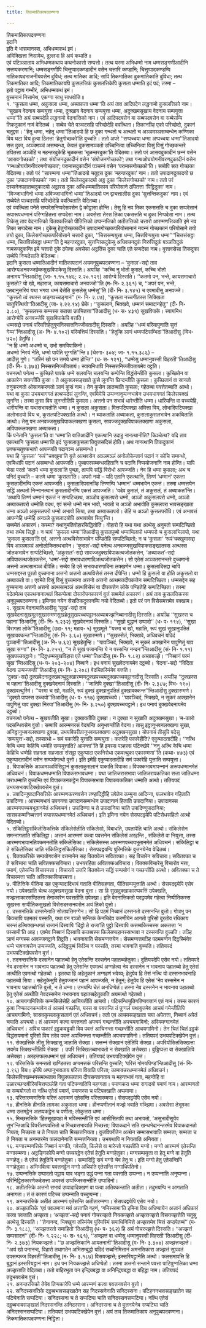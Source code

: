```yaml
---
title: तिकमातिकापदवण्णना

---
```

तिकमातिकापदवण्णना  
इदानि  
इति मे भासमानस्स, अभिधम्मकथं इमं।  
अविक्खित्ता निसामेथ, दुल्‍लभा हि अयं कथाति॥  
एवं पटिञ्‍ञाताय अभिधम्मकथाय कथनोकासो सम्पत्तो। तत्थ यस्मा अभिधम्मो नाम धम्मसङ्गणीआदीनि सत्तप्पकरणानि; धम्मसङ्गणीपि चित्तुप्पादकण्डादीनं वसेन चत्तारि कण्डानि; चित्तुप्पादकण्डम्पि मातिकापदभाजनीयवसेन दुविधं; तत्थ मातिका आदि; सापि तिकमातिका दुकमातिकाति दुविधा; तत्थ तिकमातिका आदि; तिकमातिकायपि कुसलत्तिकं कुसलत्तिकेपि कुसला धम्माति इदं पदं; तस्मा –  
इतो पट्ठाय गम्भीरं, अभिधम्मकथं इमं।  
वुच्‍चमानं निसामेथ, एकग्गा साधु साधवोति॥  
१. ‘‘कुसला धम्मा, अकुसला धम्मा, अब्याकता धम्मा’’ति अयं ताव आदिपदेन लद्धनामो कुसलत्तिको नाम। ‘‘सुखाय वेदनाय सम्पयुत्ता धम्मा, दुक्खाय वेदनाय सम्पयुत्ता धम्मा, अदुक्खमसुखाय वेदनाय सम्पयुत्ता धम्मा’’ति अयं सब्बपदेहि लद्धनामो वेदनात्तिको नाम। एवं आदिपदवसेन वा सब्बपदवसेन वा सब्बेसम्पि तिकदुकानं नामं वेदितब्बं । सब्बेव चेते पञ्‍चदसहि परिच्छेदेहि ववत्थिता। तिकानञ्हि एको परिच्छेदो, दुकानं चतुद्दस। ‘‘हेतू धम्मा, नहेतू धम्मा’’तिआदयो हि छ दुका गन्थतो च अत्थतो च अञ्‍ञमञ्‍ञसम्बन्धेन कण्णिका विय घटा विय हुत्वा ठितत्ता ‘हेतुगोच्छको’ति वुच्‍चति। ततो अपरे ‘‘सप्पच्‍चया धम्मा अप्पच्‍चया धम्मा’’तिआदयो सत्त दुका, अञ्‍ञमञ्‍ञं असम्बन्धा, केवलं दुकसामञ्‍ञतो उच्‍चिनित्वा उच्‍चिनित्वा विसुं विसुं गोच्छकन्तरे ठपितत्ता अञ्‍ञेहि च महन्तरदुकेहि चूळकत्ता ‘चूळन्तरदुका’ति वेदितब्बा। ततो परं आसवदुकादीनं छन्‍नं वसेन ‘आसवगोच्छको’ ; तथा संयोजनदुकादीनं वसेन ‘संयोजनगोच्छको’; तथा गन्थओघयोगनीवरणदुकादीनं वसेन ‘गन्थओघयोगनीवरणगोच्छका’; परामासदुकादीनं पञ्‍चन्‍नं वसेन ‘परामासगोच्छको’ति। सब्बेपि सत्त गोच्छका वेदितब्बा। ततो परं ‘‘सारम्मणा धम्मा’’तिआदयो चतुद्दस दुका ‘महन्तरदुका’ नाम। ततो उपादानदुकादयो छ दुका ‘उपादानगोच्छको’ नाम। ततो किलेसदुकादयो अट्ठ दुका ‘किलेसगोच्छको’ नाम। ततो परं दस्सनेनपहातब्बदुकादयो अट्ठारस दुका अभिधम्ममातिकाय परियोसाने ठपितत्ता ‘पिट्ठिदुका’ नाम। ‘‘विज्‍जाभागिनो धम्मा अविज्‍जाभागिनो धम्मा’’तिआदयो पन द्वाचत्तालीस दुका ‘सुत्तन्तिकदुका’ नाम। एवं सब्बेपेते पञ्‍चदसहि परिच्छेदेहि ववत्थिताति वेदितब्बा।  
एवं ववत्थिता पनेते सप्पदेसनिप्पदेसवसेन द्वे कोट्ठासा होन्ति। तेसु हि नव तिका एकसत्तति च दुका सप्पदेसानं रूपारूपधम्मानं परिग्गहितत्ता सप्पदेसा नाम। अवसेसा तेरस तिका एकसत्तति च दुका निप्पदेसा नाम। तत्थ तिकेसु ताव वेदनात्तिको वितक्‍कत्तिको पीतित्तिको उप्पन्‍नत्तिको अतीतत्तिको चत्तारो आरम्मणत्तिकाति इमे नव तिका सप्पदेसा नाम। दुकेसु हेतुगोच्छकादीनं उपादानगोच्छकपरियोसानानं नवन्‍नं गोच्छकानं परियोसाने तयो तयो दुका, किलेसगोच्छकपरियोसाने चत्तारो दुका, ‘‘चित्तसम्पयुत्ता धम्मा, चित्तविप्पयुत्ता धम्मा’’‘‘चित्तसंसट्ठा धम्मा, चित्तविसंसट्ठा धम्मा’’ति द्वे महन्तरदुका, सुत्तन्तिकदुकेसु अधिवचनदुकं निरुत्तिदुकं पञ्‍ञत्तिदुकं नामरूपदुकन्ति इमे चत्तारो दुके ठपेत्वा अवसेसा अट्ठतिंस दुका चाति एते सप्पदेसा नाम। वुत्तावसेसा तिकदुका सब्बेपि निप्पदेसाति वेदितब्बा।  
इदानि कुसला धम्मातिआदीनं मातिकापदानं अयमनुपुब्बपदवण्णना – ‘कुसल’-सद्दो ताव आरोग्यअनवज्‍जछेकसुखविपाकेसु दिस्सति। अयञ्हि ‘‘कच्‍चि नु भोतो कुसलं, कच्‍चि भोतो अनामय’’न्तिआदीसु (जा॰ १.१५.१४६; २.२०.१२९) आरोग्ये दिस्सति। ‘‘कतमो पन, भन्ते, कायसमाचारो कुसलो? यो खो, महाराज, कायसमाचारो अनवज्‍जो’’ति (म॰ नि॰ २.३६१) च, ‘‘अपरं पन, भन्ते, एतदानुत्तरियं यथा भगवा धम्मं देसेति कुसलेसु धम्मेसू’’ति (दी॰ नि॰ ३.१४५) च एवमादीसु अनवज्‍जे। ‘‘कुसलो त्वं रथस्स अङ्गपच्‍चङ्गानं’’ (म॰ नि॰ २.८७), ‘‘कुसला नच्‍चगीतस्स सिक्खिता चातुरित्थियो’’तिआदीसु (जा॰ २.२२.९४) छेके। ‘‘कुसलानं, भिक्खवे, धम्मानं समादानहेतु’’ (दी॰ नि॰ ३.८०), ‘‘कुसलस्स कम्मस्स कतत्ता उपचितत्ता’’तिआदीसु (ध॰ स॰ ४३१) सुखविपाके। स्वायमिध आरोग्येपि अनवज्‍जेपि सुखविपाकेपि वत्तति।  
धम्मसद्दो पनायं परियत्तिहेतुगुणनिस्सत्तनिज्‍जीवतादीसु दिस्सति। अयञ्हि ‘‘धम्मं परियापुणाति सुत्तं गेय्य’’न्तिआदीसु (अ॰ नि॰ ४.१०२) परियत्तियं दिस्सति। ‘‘हेतुम्हि ञाणं धम्मपटिसम्भिदा’’तिआदीसु (विभ॰ ७२०) हेतुम्हि।  
‘‘न हि धम्मो अधम्मो च, उभो समविपाकिनो।  
अधम्मो निरयं नेति, धम्मो पापेति सुग्गति’’न्ति॥ (थेरगा॰ ३०४; जा॰ १.१५.३८६) –  
आदीसु गुणे। ‘‘तस्मिं खो पन समये धम्मा होन्ति’’ (ध॰ स॰ १२१), ‘‘धम्मेसु धम्मानुपस्सी विहरती’’तिआदीसु (दी॰ नि॰ २.३७३) निस्सत्तनिज्‍जीवतायं। स्वायमिधापि निस्सत्तनिज्‍जीवतायमेव वट्टति।  
वचनत्थो पनेत्थ – कुच्छिते पापके धम्मे सलयन्ति चलयन्ति कम्पेन्ति विद्धंसेन्तीति कुसला। कुच्छितेन वा आकारेन सयन्तीति कुसा। ते अकुसलसङ्खाते कुसे लुनन्ति छिन्दन्तीति कुसला। कुच्छितानं वा सानतो तनुकरणतो ओसानकरणतो ञाणं कुसं नाम। तेन कुसेन लातब्बाति कुसला; गहेतब्बा पवत्तेतब्बाति अत्थो। यथा वा कुसा उभयभागगतं हत्थप्पदेसं लुनन्ति, एवमिमेपि उप्पन्‍नानुप्पन्‍नभावेन उभयभागगतं किलेसपक्खं लुनन्ति। तस्मा कुसा विय लुनन्तीतिपि कुसला। अत्तनो पन सभावं धारेन्तीति धम्मा। धारियन्ति वा पच्‍चयेहि, धारीयन्ति वा यथासभावतोति धम्मा। न कुसला अकुसला। मित्तपटिपक्खा अमित्ता विय, लोभादिपटिपक्खा अलोभादयो विय च, कुसलपटिपक्खाति अत्थो। न ब्याकताति अब्याकता, कुसलाकुसलभावेन अकथिताति अत्थो। तेसु पन अनवज्‍जसुखविपाकलक्खणा कुसला, सावज्‍जदुक्खविपाकलक्खणा अकुसला, अविपाकलक्खणा अब्याकता।  
किं पनेतानि ‘कुसला’ति वा ‘धम्मा’ति वातिआदीनि एकत्थानि उदाहु नानत्थानीति? किञ्‍चेत्थ? यदि ताव एकत्थानि ‘कुसला धम्मा’ति इदं ‘कुसलाकुसला’तिवुत्तसदिसं होति। अथ नानत्थानि तिकदुकानं छक्‍कचतुक्‍कभावो आपज्‍जति पदानञ्‍च असम्बन्धो।  
यथा हि ‘कुसला’ ‘रूपं’‘चक्खुमा’ति वुत्ते अत्थवसेन अञ्‍ञमञ्‍ञं अनोलोकेन्तानं पदानं न कोचि सम्बन्धो, एवमिधापि पदानं असम्बन्धो आपज्‍जति। पुब्बापरसम्बन्धरहितानि च पदानि निप्पयोजनानि नाम होन्ति। यापि चेसा परतो ‘कतमे धम्मा कुसला’ति पुच्छा, तायपि सद्धिं विरोधो आपज्‍जति। नेव हि धम्मा कुसला; अथ च पनिदं वुच्‍चति – कतमे धम्मा ‘कुसला’ति। अपरो नयो – यदि एतानि एकत्थानि, तिण्णं ‘धम्मानं’ एकत्ता कुसलादीनम्पि एकत्तं आपज्‍जति। कुसलादिपरानञ्हि तिण्णम्पि ‘धम्मानं’ धम्मभावेन एकत्तं। तस्मा धम्मत्तयेन सद्धिं अत्थतो निन्‍नानत्थानं कुसलादीनम्पि एकत्तं आपज्‍जति। ‘यदेव कुसलं, तं अकुसलं, तं अब्याकत’न्ति। ‘अथापि तिण्णं धम्मानं एकत्तं न सम्पटिच्छथ, अञ्‍ञोव कुसलपरो धम्मो, अञ्‍ञो अकुसलपरो धम्मो, अञ्‍ञो अब्याकतपरो धम्मोति वदथ, एवं सन्ते धम्मो नाम भावो, भावतो च अञ्‍ञो अभावोति कुसलपरा भावसङ्खाता धम्मा अञ्‍ञो अकुसलपरो धम्मो अभावो सिया, तथा अब्याकतपरो। तेहि च अञ्‍ञो कुसलपरोपि। एवं अभावत्तं आपन्‍नेहि धम्मेहि अनञ्‍ञे कुसलादयोपि अभावायेव सियु’न्ति।  
सब्बमेतं अकारणं। कस्मा? यथानुमतिवोहारसिद्धितोति। वोहारो हि यथा यथा अत्थेसु अनुमतो सम्पटिच्छितो तथा तथेव सिद्धो। न चायं ‘‘कुसला धम्मा’’तिआदीसु कुसलपुब्बो धम्माभिलापो धम्मपरो च कुसलाभिलापो, यथा ‘कुसला कुसला’ति एवं, अत्तनो अत्थविसेसाभावेन पण्डितेहि सम्पटिच्छितो; न च ‘कुसला’ ‘रूपं’चक्खुमासद्दा विय अञ्‍ञमञ्‍ञं अनोलोकितत्थभावेन। ‘कुसल’-सद्दो पनेत्थ अनवज्‍जसुखविपाकसङ्खातस्स अत्थस्स जोतकभावेन सम्पटिच्छितो, ‘अकुसल’-सद्दो सावज्‍जदुक्खविपाकत्थजोतकत्तेन, ‘अब्याकत’-सद्दो अविपाकत्थजोतकत्तेन, ‘धम्म’-सद्दो सभावधारणादिअत्थजोतकत्तेन। सो एतेसं अञ्‍ञतरानन्तरे वुच्‍चमानो अत्तनो अत्थसामञ्‍ञं दीपेति। सब्बेव हि एते सभावधारणादिना लक्खणेन धम्मा। कुसलादिसद्दा चापि धम्मसद्दस्स पुरतो वुच्‍चमाना अत्तनो अत्तनो अत्थविसेसं तस्स दीपेन्ति। धम्मो हि कुसलो वा होति अकुसलो वा अब्याकतो वा। एवमेते विसुं विसुं वुच्‍चमाना अत्तनो अत्तनो अत्थमत्तदीपकत्तेन सम्पटिच्छिता। धम्मसद्देन सह वुच्‍चमाना अत्तनो अत्तनो अत्थसामञ्‍ञं अत्थविसेसं वा दीपकत्तेन लोके पण्डितेहि सम्पटिच्छिता। तस्मा यदेतमेत्थ एकत्थनानात्थतं विकप्पेत्वा दोसारोपनकारणं वुत्तं सब्बमेतं अकारणं। अयं ताव कुसलत्तिकस्स अनुपुब्बपदवण्णना। इमिनाव नयेन सेसतिकदुकानम्पि नयो वेदितब्बो। इतो परं पन विसेसमत्तमेव वक्खाम।  
२. सुखाय वेदनायातिआदीसु ‘सुख’-सद्दो ताव सुखवेदनासुखमूलसुखारम्मणसुखहेतुसुखपच्‍चयट्ठानअब्याबज्झनिब्बानादीसु दिस्सति। अयञ्हि ‘‘सुखस्स च पहाना’’तिआदीसु (दी॰ नि॰ १.२३२) सुखवेदनायं दिस्सति। ‘‘सुखो बुद्धानं उप्पादो’’ (ध॰ प॰ १९४), ‘‘सुखा विरागता लोके’’तिआदीसु (उदा॰ ११; महाव॰ ५) सुखमूले ‘‘यस्मा च खो, महालि, रूपं सुखं सुखानुपतितं सुखावक्‍कन्त’’न्तिआदीसु (सं॰ नि॰ ३.६०) सुखारम्मणे। ‘‘सुखस्सेतं, भिक्खवे, अधिवचनं यदिदं पुञ्‍ञानी’’तिआदीसु (अ॰ नि॰ ७.६२) सुखहेतुम्हि। ‘‘यावञ्‍चिदं, भिक्खवे, न सुकरं अक्खानेन पापुणितुं याव सुखा सग्गा’’ (म॰ नि॰ ३.२५५), ‘‘न ते सुखं पजानन्ति ये न पस्सन्ति नन्दन’’न्तिआदीसु (सं॰ नि॰ १.११) सुखपच्‍चयट्ठाने। ‘‘दिट्ठधम्मसुखविहारा एते धम्मा’’तिआदीसु (म॰ नि॰ १.८२) अब्याबज्झे। ‘‘निब्बानं परमं सुख’’न्तिआदिसु (ध॰ प॰ २०३-२०४) निब्बाने। इध पनायं सुखवेदनायमेव दट्ठब्बो। ‘वेदना’-सद्दो ‘‘विदिता वेदना उप्पज्‍जन्ती’’तिआदीसु (म॰ नि॰ ३.२०८) वेदयितस्मिंयेव वत्तति।  
‘दुक्ख’-सद्दो दुक्खवेदनादुक्खवत्थुदुक्खारम्मणदुक्खपच्‍चयदुक्खपच्‍चयट्ठानादीसु दिस्सति। अयञ्हि ‘‘दुक्खस्स च पहाना’’तिआदीसु दुक्खवेदनायं दिस्सति। ‘‘जातिपि दुक्खा’’तिआदीसु (दी॰ नि॰ २.३८७; विभ॰ १९०) दुक्खवत्थुस्मिं। ‘‘यस्मा च खो, महालि, रूपं दुक्खं दुक्खानुपतितं दुक्खावक्‍कन्त’’न्तिआदीसु दुक्खारम्मणे। ‘‘दुक्खो पापस्स उच्‍चयो’’तिआदीसु (ध॰ प॰ ११७) दुक्खपच्‍चये। ‘‘यावञ्‍चिदं, भिक्खवे, न सुकरं अक्खानेन पापुणितुं याव दुक्खा निरया’’तिआदीसु (म॰ नि॰ ३.२५०) दुक्खपच्‍चयट्ठाने। इध पनायं दुक्खवेदनायमेव दट्ठब्बो।  
वचनत्थो पनेत्थ – सुखयतीति सुखा। दुक्खयतीति दुक्खा। न दुक्खा न सुखाति अदुक्खमसुखा। ‘म-कारो पदसन्धिवसेन वुत्तो। सब्बापि आरम्मणरसं वेदयन्ति अनुभवन्तीति वेदना। तासु इट्ठानुभवनलक्खणा सुखा, अनिट्ठानुभवनलक्खणा दुक्खा, उभयविपरीतानुभवनलक्खणा अदुक्खमसुखा। योपनायं तीसुपि पदेसु ‘सम्पयुत्त’-सद्दो, तस्सत्थो – समं पकारेहि युत्ताति सम्पयुत्ता। कतरेहि पकारेहीति? एकुप्पादतादीहि। ‘‘नत्थि केचि धम्मा केहिचि धम्मेहि सम्पयुत्ताति? आमन्ता’’ति हि इमस्स पञ्हस्स पटिक्खेपे ‘‘ननु अत्थि केचि धम्मा केहिचि धम्मेहि सहगता सहजाता संसट्ठा एकुप्पादा एकनिरोधा एकवत्थुका एकारम्मणा’’ति (कथा॰ ४७३) एवं एकुप्पादतादीनं वसेन सम्पयोगत्थो वुत्तो। इति इमेहि एकुप्पादतादीहि समं पकारेहि युत्ताति सम्पयुत्ता।  
३. विपाकत्तिके अञ्‍ञमञ्‍ञविसिट्ठानं कुसलाकुसलानं पाकाति विपाका। विपक्‍कभावमापन्‍नानं अरूपधम्मानमेतं अधिवचनं। विपाकधम्मधम्माति विपाकसभावधम्मा। यथा जातिजरासभावा जातिजरापकतिका सत्ता जातिधम्मा जराधम्माति वुच्‍चन्ति एवं विपाकजनकट्ठेन विपाकसभावा विपाकपकतिका धम्माति अत्थो। ततियपदं उभयसभावपटिक्खेपवसेन वुत्तं।  
४. उपादिन्‍नुपादानियत्तिके आरम्मणकरणवसेन तण्हादिट्ठीहि उपेतेन कम्मुना आदिन्‍ना, फलभावेन गहिताति उपादिन्‍ना। आरम्मणभावं उपगन्त्वा उपादानसम्बन्धेन उपादानानं हिताति उपादानिया। उपादानस्स आरम्मणपच्‍चयभूतानमेतं अधिवचनं। उपादिण्णा च ते उपादानिया चाति उपादिण्णुपादानिया; सासवकम्मनिब्बत्तानं रूपारूपधम्मानमेतं अधिवचनं। इति इमिना नयेन सेसपदद्वयेपि पटिसेधसहितो अत्थो वेदितब्बो।  
५. संकिलिट्ठसंकिलेसिकत्तिके संकिलेसेतीति संकिलेसो, विबाधति, उपतापेति चाति अत्थो। संकिलेसेन समन्‍नागताति संकिलिट्ठा। अत्तानं आरम्मणं कत्वा पवत्तनेन संकिलेसं अरहन्ति , संकिलेसे वा नियुत्ता, तस्स आरम्मणभावानतिक्‍कमनतोति संकिलेसिका। संकिलेसस्स आरम्मणपच्‍चयभूतानमेतं अधिवचनं। संकिलिट्ठा च ते संकिलेसिका चाति संकिलिट्ठसंकिलेसिका। सेसपदद्वयम्पि पुरिमत्तिके वुत्तनयेनेव वेदितब्बं।  
६. वितक्‍कत्तिके सम्पयोगवसेन वत्तमानेन सह वितक्‍केन सवितक्‍का। सह विचारेन सविचारा। सवितक्‍का च ते सविचारा चाति सवितक्‍कसविचारा। उभयरहिता अवितक्‍कअविचारा। वितक्‍कविचारेसु विचारोव मत्ता, पमाणं, एतेसन्ति विचारमत्ता। विचारतो उत्तरि वितक्‍केन सद्धिं सम्पयोगं न गच्छन्तीति अत्थो। अवितक्‍का च ते विचारमत्ता चाति अवितक्‍कविचारमत्ता।  
७. पीतित्तिके पीतिया सह एकुप्पादादिभावं गताति पीतिसहगता, पीतिसम्पयुत्ताति अत्थो। सेसपदद्वयेपि एसेव नयो। उपेक्खाति चेत्थ अदुक्खमसुखा वेदना वुत्ता। सा हि सुखदुक्खाकारप्पवत्तिं उपेक्खति, मज्झत्ताकारसण्ठितत्ता तेनाकारेन पवत्ततीति उपेक्खा। इति वेदनात्तिकतो पदद्वयमेव गहेत्वा निप्पीतिकस्स सुखस्स सप्पीतिकसुखतो विसेसदस्सनवसेन अयं तिको वुत्तो।  
८. दस्सनत्तिके दस्सनेनाति सोतापत्तिमग्गेन। सो हि पठमं निब्बानं दस्सनतो दस्सनन्ति वुत्तो। गोत्रभु पन किञ्‍चापि पठमतरं पस्सति, यथा पन रञ्‍ञो सन्तिकं केनचिदेव करणीयेन आगतो पुरिसो दूरतोव रथिकाय चरन्तं हत्थिक्खन्धगतं राजानं दिस्वापि ‘दिट्ठो ते राजा’ति पुट्ठो दिस्वापि कत्तब्बकिच्‍चस्स अकतत्ता ‘न पस्सामी’ति आह। एवमेव निब्बानं दिस्वापि कत्तब्बस्स किलेसप्पहानस्साभावा न दस्सनन्ति वुच्‍चति। तञ्हि ञाणं मग्गस्स आवज्‍जनट्ठाने तिट्ठति। भावनायाति सेसमग्गत्तयेन। सेसमग्गत्तयञ्हि पठममग्गेन दिट्ठस्मिंयेव धम्मे भावनावसेन उप्पज्‍जति, अदिट्ठपुब्बं किञ्‍चि न पस्सति, तस्मा भावनाति वुच्‍चति। ततियपदं उभयपटिक्खेपवसेन वुत्तं।  
९. तदनन्तरत्तिके दस्सनेन पहातब्बो हेतु एतेसन्ति दस्सनेन पहातब्बहेतुका। दुतियपदेपि एसेव नयो। ततियपदे नेव दस्सनेन न भावनाय पहातब्बो हेतु एतेसन्ति एवमत्थं अग्गहेत्वा नेव दस्सनेन न भावनाय पहातब्बो हेतु एतेसं अत्थीति एवमत्थो गहेतब्बो । इतरथा हि अहेतुकानं अग्गहणं भवेय्य; हेतुयेव हि तेसं नत्थि यो दस्सनभावनाहि पहातब्बो सिया। सहेतुकेसुपि हेतुवज्‍जानं पहानं आपज्‍जति, न हेतूनं; हेतुयेव हि एतेसं ‘नेव दस्सनेन न भावनाय पहातब्बो’ति वुत्तो, न ते धम्मा। उभयम्पि चेतं अनधिप्पेतं। तस्मा नेव दस्सनेन न भावनाय पहातब्बो हेतु एतेसं अत्थीति नेवदस्सनेन नभावनाय पहातब्बहेतुकाति अयमत्थो गहेतब्बो।  
१०. आचयगामित्तिके कम्मकिलेसेहि आचियतीति आचयो। पटिसन्धिचुतिगतिप्पवत्तानं एतं नामं। तस्स कारणं हुत्वा निप्फादनकभावेन तं आचयं गच्छन्ति, यस्स वा पवत्तन्ति तं पुग्गलं यथावुत्तमेव आचयं गमेन्तीतिपि आचयगामिनो; सासवकुसलाकुसलानं एतं अधिवचनं। ततो एव आचयसङ्खाता चया अपेतत्ता, निब्बानं अपेतं चयाति अपचयो। तं आरम्मणं कत्वा पवत्तनतो अपचयं गच्छन्तीति अपचयगामिनो; अरियमग्गानमेतं अधिवचनं। अपिच पाकारं इट्ठकवड्ढकी विय पवत्तं आचिनन्ता गच्छन्तीति आचयगामिनो। तेन चितं चितं इट्ठकं विद्धंसयमानो पुरिसो विय तदेव पवत्तं अपचिनन्ता गच्छन्तीति अपचयगामिनो। ततियपदं उभयपटिक्खेपेन वुत्तं।  
११. सेक्खत्तिके तीसु सिक्खासु जाताति सेक्खा। सत्तन्‍नं सेक्खानं एतेतिपि सेक्खा। अपरियोसितसिक्खत्ता सयमेव सिक्खन्तीतिपि सेक्खा । उपरि सिक्खितब्बाभावतो न सेक्खाति असेक्खा। वुड्ढिप्पत्ता वा सेक्खातिपि असेक्खा। अरहत्तफलधम्मानं एतं अधिवचनं। ततियपदं उभयपटिक्खेपेन वुत्तं।  
१२. परित्तत्तिके समन्ततो खण्डितत्ता अप्पमत्तकं परित्तन्ति वुच्‍चति; ‘परित्तं गोमयपिण्ड’न्तिआदीसु (सं॰ नि॰ ३.९६) विय। इमेपि अप्पानुभावताय परित्ता वियाति परित्ता; कामावचरधम्मानमेतं अधिवचनं। किलेसविक्खम्भनसमत्थताय विपुलफलताय दीघसन्तानताय च महन्तभावं गता, महन्तेहि वा उळारच्छन्दवीरियचित्तपञ्‍ञेहि गता पटिपन्‍नातिपि महग्गता। पमाणकरा धम्मा रागादयो पमाणं नाम। आरम्मणतो वा सम्पयोगतो वा नत्थि एतेसं पमाणं, पमाणस्स च पटिपक्खाति अप्पमाणा।  
१३. परित्तारम्मणत्तिके परित्तं आरम्मणं एतेसन्ति परित्तारम्मणा। सेसपदद्वयेपि एसेव नयो।  
१४. हीनत्तिके हीनाति लामका अकुसला धम्मा। हीनप्पणीतानं मज्झे भवाति मज्झिमा। अवसेसा तेभूमका धम्मा उत्तमट्ठेन अतप्पकट्ठेन च पणीता; लोकुत्तरा धम्मा।  
१५. मिच्छत्तत्तिके ‘हितसुखावहा मे भविस्सन्ती’ति एवं आसीसितापि तथा अभावतो, ‘असुभादीसुयेव सुभ’न्तिआदि विपरीतप्पवत्तितो च मिच्छासभावाति मिच्छत्ता; विपाकदाने सति खन्धभेदानन्तरमेव विपाकदानतो नियता; मिच्छत्ता च ते नियता चाति मिच्छत्तनियता। वुत्तविपरीतेन अत्थेन सम्मासभावाति सम्मत्ता; सम्मत्ता च ते नियता च अनन्तरमेव फलदानेनाति सम्मत्तनियता। उभयथापि न नियताति अनियता।  
१६. मग्गारम्मणत्तिके निब्बानं मग्गति, गवेसति, किलेसे वा मारेन्तो गच्छतीति मग्गो। मग्गो आरम्मणं एतेसन्ति मग्गारम्मणा। अट्ठङ्गिकोपि मग्गो पच्‍चयट्ठेन एतेसं हेतूति मग्गहेतुका। मग्गसम्पयुत्ता वा हेतू मग्गे वा हेतूति मग्गहेतू। ते एतेसं हेतूतिपि मग्गहेतुका। सम्मादिट्ठि सयं मग्गो चेव हेतु च। इति मग्गो हेतु एतेसन्तिपि मग्गहेतुका। अभिभवित्वा पवत्तनट्ठेन मग्गो अधिपति एतेसन्ति मग्गाधिपतिनो।  
१७. उप्पन्‍नत्तिके उप्पादतो पट्ठाय याव भङ्गा उद्धं पन्‍ना गता पवत्ताति उप्पन्‍ना। न उप्पन्‍नाति अनुप्पन्‍ना। परिनिट्ठितकारणेकदेसत्ता अवस्सं उप्पज्‍जिस्सन्तीति उप्पादिनो।  
१८. अतीतत्तिके अत्तनो सभावं उप्पादादिक्खणं वा पत्वा अतिक्‍कन्ताति अतीता। तदुभयम्पि न आगताति अनागता। तं तं कारणं पटिच्‍च उप्पन्‍नाति पच्‍चुप्पन्‍ना।  
१९. अनन्तरत्तिके अतीतं आरम्मणं एतेसन्ति अतीतारम्मणा। सेसपदद्वयेपि एसेव नयो।  
२०. अज्झत्तत्तिके ‘एवं पवत्तमाना मयं अत्ता’ति गहणं, ‘गमिस्सामा’ति इमिना विय अधिप्पायेन अत्तानं अधिकारं कत्वा पवत्ताति अज्झत्ता। ‘अज्झत्त’-सद्दो पनायं गोचरज्झत्ते नियकज्झत्ते अज्झत्तज्झत्ते विसयज्झत्तेति चतूसु अत्थेसु दिस्सति। ‘‘तेनानन्द, भिक्खुना तस्मिंयेव पुरिमस्मिं समाधिनिमित्ते अज्झत्तमेव चित्तं सण्ठपेतब्बं’’ (म॰ नि॰ ३.१८८), ‘‘अज्झत्तरतो समाहितो’’तिआदीसु (ध॰ प॰ ३६२) हि अयं गोचरज्झत्ते दिस्सति। ‘‘अज्झत्तं सम्पसादनं’’ (दी॰ नि॰ १.२२८; ध॰ स॰ १६१), ‘‘अज्झत्तं वा धम्मेसु धम्मानुपस्सी विहरती’’तिआदीसु (दी॰ नि॰ २.३७३) नियकज्झत्ते। ‘‘छ अज्झत्तिकानि आयतनानी’’तिआदीसु (म॰ नि॰ ३.३०४) अज्झत्तज्झत्ते। ‘‘अयं खो पनानन्द, विहारो तथागतेन अभिसम्बुद्धो यदिदं सब्बनिमित्तानं अमनसिकारा अज्झत्तं सुञ्‍ञतं उपसम्पज्‍ज विहरती’’तिआदीसु (म॰ नि॰ ३.१८७) विसयज्झत्ते; इस्सरियट्ठानेति अत्थो। फलसमापत्ति हि बुद्धानं इस्सरियट्ठानं नाम। इध पन नियकज्झत्ते अधिप्पेतो। तस्मा अत्तनो सन्ताने पवत्ता पाटिपुग्गलिका धम्मा अज्झत्ताति वेदितब्बा। ततो बाहिरभूता पन इन्द्रियबद्धा वा अनिन्द्रियबद्धा वा बहिद्धा नाम। ततियपदं तदुभयवसेन वुत्तं।  
२१. अनन्तरत्तिको तेयेव तिप्पकारेपि धम्मे आरम्मणं कत्वा पवत्तनवसेन वुत्तो।  
२२. सनिदस्सनत्तिके दट्ठब्बभावसङ्खातेन सह निदस्सनेनाति सनिदस्सना। पटिहननभावसङ्खातेन सह पटिघेनाति सप्पटिघा। सनिदस्सना च ते सप्पटिघा चाति सनिदस्सनसप्पटिघा। नत्थि एतेसं दट्ठब्बभावसङ्खातं निदस्सनन्ति अनिदस्सना। अनिदस्सना च ते वुत्तनयेनेव सप्पटिघा चाति अनिदस्सनसप्पटिघा। ततियपदं उभयपटिक्खेपेन वुत्तं। अयं ताव तिकमातिकाय अनुपुब्बपदवण्णना।  
तिकमातिकापदवण्णना निट्ठिता।  